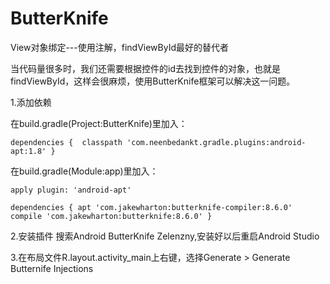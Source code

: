 # ButterKnife
View对象绑定---使用注解，findViewById最好的替代者

当代码量很多时，我们还需要根据控件的id去找到控件的对象，也就是findViewById，这样会很麻烦，使用ButterKnife框架可以解决这一问题。

1.添加依赖

在build.gradle(Project:ButterKnife)里加入：

`dependencies { 
    classpath 'com.neenbedankt.gradle.plugins:android-apt:1.8'
}`

在build.gradle(Module:app)里加入：

`apply plugin: 'android-apt'`

`dependencies {
    apt 'com.jakewharton:butterknife-compiler:8.6.0'
    compile 'com.jakewharton:butterknife:8.6.0'
}`

2.安装插件
搜索Android ButterKnife Zelenzny,安装好以后重启Android Studio

3.在布局文件R.layout.activity_main上右键，选择Generate > Generate Butternife Injections
